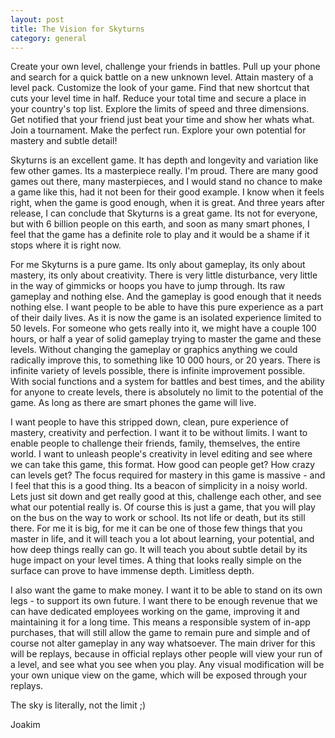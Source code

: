 ```yaml
---
layout: post
title: The Vision for Skyturns
category: general
---
```


Create your own level, challenge your friends in battles. Pull up your phone and search for a quick battle on a new unknown level. Attain mastery of a level pack. Customize the look of your game. Find that new shortcut that cuts your level time in half. Reduce your total time and secure a place in your country's top list. Explore the limits of speed and three dimensions. Get notified that your friend just beat your time and show her whats what. Join a tournament. Make the perfect run. Explore your own potential for mastery and subtle detail! 

Skyturns is an excellent game. It has depth and longevity and variation like few other games. Its a masterpiece really. I'm proud. There are many good games out there, many masterpieces, and I would stand no chance to make a game like this, had it not been for their good example. I know when it feels right, when the game is good enough, when it is great. And three years after release, I can conclude that Skyturns is a great game. Its not for everyone, but with 6 billion people on this earth, and soon as many smart phones, I feel that the game has a definite role to play and it would be a shame if it stops where it is right now.

For me Skyturns is a pure game. Its only about gameplay, its only about mastery, its only about creativity. There is very little disturbance, very little in the way of gimmicks or hoops you have to jump through. Its raw gameplay and nothing else. And the gameplay is good enough that it needs nothing else. I want people to be able to have this pure experience as a part of their daily lives. As it is now the game is an isolated experience limited to 50 levels. For someone who gets really into it, we might have a couple 100 hours, or half a year of solid gameplay trying to master the game and these levels. Without changing the gameplay or graphics anything we could radically improve this, to something like 10 000 hours, or 20 years. There is infinite variety of levels possible, there is infinite improvement possible. With social functions and a system for battles and best times, and the ability for anyone to create levels, there is absolutely no limit to the potential of the game. As long as there are smart phones the game will live.

I want people to have this stripped down, clean, pure experience of mastery, creativity and perfection. I want it to be without limits. I want to enable people to challenge their friends, family, themselves, the entire world. I want to unleash people's creativity in level editing and see where we can take this game, this format. How good can people get? How crazy can levels get? The focus required for mastery in this game is massive - and I feel that this is a good thing. Its a beacon of simplicity in a noisy world. Lets just sit down and get really good at this, challenge each other, and see what our potential really is. Of course this is just a game, that you will play on the bus on the way to work or school. Its not life or death, but its still there. For me it is big, for me it can be one of those few things that you master in life, and it will teach you a lot about learning, your potential, and how deep things really can go. It will teach you about subtle detail by its huge impact on your level times. A thing that looks really simple on the surface can prove to have immense depth. Limitless depth.

I also want the game to make money. I want it to be able to stand on its own legs - to support its own future. I want there to be enough revenue that we can have dedicated employees working on the game, improving it and maintaining it for a long time. This means a responsible system of in-app purchases, that will still allow the game to remain pure and simple and of course not alter gameplay in any  way whatsoever. The main driver for this will be replays, because in official replays other people will view your run of a level, and see what you see when you play. Any visual modification will be your own unique view on the game, which will be exposed through your replays.

The sky is literally, not the limit ;)

Joakim
